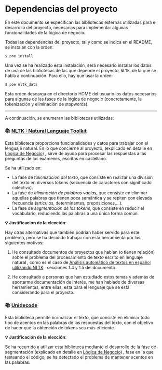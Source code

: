 # Dependencias del proyecto

En este documento se especifican las bibliotecas externas utilizadas para el desarrollo del proyecto, necesarias para implementar algunas funcionalidades de la lógica de negocio.

Todas las dependencias del proyecto, tal y como se indica en el README, se instalan con la orden:

~~~bash
$ poe install
~~~

Una vez se ha realizado esta instalación, será necesario instalar los datos de una de las bibliotecas de las que depende el proyecto, `NLTK`, de la que se habla a continuación. Para ello, hay que usar la orden:

~~~bash
$ poe nltk_data
~~~

Esta orden descarga en el directorio HOME del usuario los datos necesarios para algunas de las fases de la lógica de negocio (concretamente, la tokenización y eliminación de stopwords).

****

A continuación, se enumeran las bibliotecas utilizadas:

### :books: **[NLTK : Natural Languaje Toolkit](https://www.nltk.org/)**

Esta biblioteca proporciona funcionalidades y datos para trabajar con el lenguaje natural. En lo que concierne al proyecto, (explicado en detalle en [Lógica de Negocio](logica-negocio.md)) , sirve de ayuda para procesar las respuestas a las preguntas de los exámenes, escritas en castellano.

Se ha utilizado en:

* La fase de *tokenización del texto*, que consiste en realizar una división del texto en diversos tokens (secuencia de caracteres con significado colectivo).
* La fase de *eliminación de palabras vacías*, que consiste en eliminar aquellas palabras que tienen poca semántica y se repiten con elevada frecuencia (artículos, determinantes, preposiciones,...).
* La fase de *segmentación de los tokens*, que consiste en reducir el vocabulario, reduciendo las palabras a una única forma común.

**:bulb: Justificación de la elección:**

Hay otras alternativas que también podrían haber servido para este problema, pero se ha decidido trabajar con esta herramienta por los siguientes motivos:

1. He consultado documentos de proyectos que hablan (o tienen relación) sobre el problema del procesamiento de texto escrito en lenguaje natural , como es el caso de [Análisis automático de textos en español utilizando NLTK](https://riull.ull.es/xmlui/bitstream/handle/915/3082/Analisis%20automatico%20de%20textos%20en%20espanol%20utilizando%20NLTK.pdf?sequence=1&isAllowed=y) : secciones 1.4 y 1.5 del documento.

2. He consultado a personas que han estudiado estos temas y además de aportarme documentación de interés, me han hablado de diversas herramientas, entre ellas, esta para el lenguaje que se está considerando para el proyecto.

### :books: **[Unidecode](https://pypi.org/project/Unidecode/)**

Esta biblioteca permite normalizar el texto, que consiste en eliminar todo tipo de acentos en las palabras de las respuestas del texto, con el objetivo de hacer que la obtención de tokens sea más eficiente.

**:bulb: Justificación de la elección:**

Se ha recurrido a utilizar esta biblioteca mediante el desarrollo de la fase de segmentación (explicado en detalle en [Lógica de Negocio](logica-negocio.md)) , fase en la que testeando el código, se ha detectado el problema de mantener acentos en las palabras.
